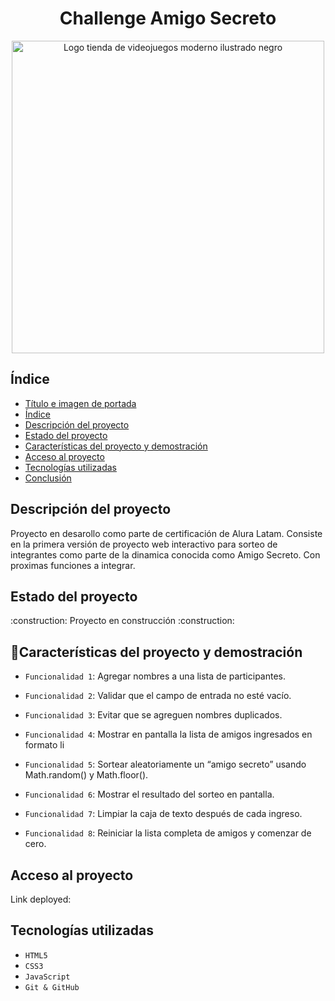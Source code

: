 <h1 align="center"> Challenge Amigo Secreto </h1>
<p align="center">
<img width="500" height="500" align="center" alt="Logo tienda de videojuegos moderno ilustrado negro" src="https://github.com/user-attachments/assets/28986180-b595-4761-92ee-1f3d297206e6" />
</p>

## Índice
* [Título e imagen de portada](#título-e-imagen-de-portada)
* [Índice](#índice)
* [Descripción del proyecto](#descripción-del-proyecto)
* [Estado del proyecto](#estado-del-proyecto)
* [Características del proyecto y demostración](#características-de-la-aplicación-y-demostración)
* [Acceso al proyecto](#acceso-al-proyecto)
* [Tecnologías utilizadas](#tecnologías-utilizadas)
* [Conclusión](#conclusión)
<h2> Descripción del proyecto </h2>
<p> Proyecto en desarollo como parte de certificación de Alura Latam. Consiste en la primera versión de proyecto web interactivo para sorteo de integrantes 
como parte de la dinamica conocida como Amigo Secreto.
Con proximas funciones a integrar.
</p>
<h2> Estado del proyecto </h2>
:construction: Proyecto en construcción :construction:

## :hammer:Características del proyecto y demostración
- `Funcionalidad 1`: Agregar nombres a una lista de participantes.

- `Funcionalidad 2`: Validar que el campo de entrada no esté vacío.

- `Funcionalidad 3`: Evitar que se agreguen nombres duplicados.

- `Funcionalidad 4`: Mostrar en pantalla la lista de amigos ingresados en formato li

- `Funcionalidad 5`: Sortear aleatoriamente un “amigo secreto” usando Math.random() y Math.floor().

- `Funcionalidad 6`: Mostrar el resultado del sorteo en pantalla.

- `Funcionalidad 7`: Limpiar la caja de texto después de cada ingreso.

- `Funcionalidad 8`: Reiniciar la lista completa de amigos y comenzar de cero.

<h2> Acceso al proyecto </h2>
Link deployed: 

<h2>Tecnologías utilizadas </h2>

- `HTML5`
- `CSS3`
- `JavaScript`
- `Git & GitHub`
 

 

